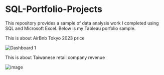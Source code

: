 # SQL-Portfolio-Projects

This repository provides a sample of data analysis work I completed using SQL and  Microsoft Excel.
Below is my Tableau porfolio sample.

This is about AirBnb Tokyo 2023 price

![Dashboard 1](https://user-images.githubusercontent.com/121082261/222082054-4cbbaccb-8294-43c1-9dd0-96930cceb697.png)

This is about Taiwanese retail company revenue

![image](https://user-images.githubusercontent.com/121082261/222082087-07ccd524-0ce4-4f14-b370-3a980df4a29e.png)
